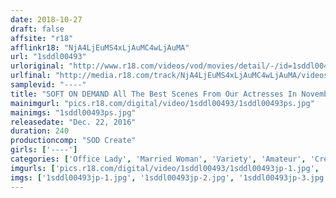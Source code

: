 ```yaml
---
date: 2018-10-27
draft: false
affsite: "r18"
afflinkr18: "NjA4LjEuMS4xLjAuMC4wLjAuMA"
url: "1sddl00493"
urloriginal: "http://www.r18.com/videos/vod/movies/detail/-/id=1sddl00493"
urlfinal: "http://media.r18.com/track/NjA4LjEuMS4xLjAuMC4wLjAuMA/videos/vod/movies/detail/-/id=1sddl00493"
samplevid: "----"
title: "SOFT ON DEMAND All The Best Scenes From Our Actresses In November 2016! All 30 Titles"
mainimgurl: "pics.r18.com/digital/video/1sddl00493/1sddl00493ps.jpg"
mainimgs: "1sddl00493ps.jpg"
releasedate: "Dec. 22, 2016"
duration: 240
productioncomp: "SOD Create"
girls: ['----']
categories: ['Office Lady', 'Married Woman', 'Variety', 'Amateur', 'Creampie', 'Compilation', 'Over 4 Hours', 'Hi-Def']
imgurls: ['pics.r18.com/digital/video/1sddl00493/1sddl00493jp-1.jpg', 'pics.r18.com/digital/video/1sddl00493/1sddl00493jp-2.jpg', 'pics.r18.com/digital/video/1sddl00493/1sddl00493jp-3.jpg', 'pics.r18.com/digital/video/1sddl00493/1sddl00493jp-4.jpg', 'pics.r18.com/digital/video/1sddl00493/1sddl00493jp-5.jpg', 'pics.r18.com/digital/video/1sddl00493/1sddl00493jp-6.jpg', 'pics.r18.com/digital/video/1sddl00493/1sddl00493jp-7.jpg', 'pics.r18.com/digital/video/1sddl00493/1sddl00493jp-8.jpg', 'pics.r18.com/digital/video/1sddl00493/1sddl00493jp-9.jpg', 'pics.r18.com/digital/video/1sddl00493/1sddl00493jp-10.jpg', 'pics.r18.com/digital/video/1sddl00493/1sddl00493jp-11.jpg', 'pics.r18.com/digital/video/1sddl00493/1sddl00493jp-12.jpg', 'pics.r18.com/digital/video/1sddl00493/1sddl00493jp-13.jpg', 'pics.r18.com/digital/video/1sddl00493/1sddl00493jp-14.jpg', 'pics.r18.com/digital/video/1sddl00493/1sddl00493jp-15.jpg', 'pics.r18.com/digital/video/1sddl00493/1sddl00493jp-16.jpg', 'pics.r18.com/digital/video/1sddl00493/1sddl00493jp-17.jpg', 'pics.r18.com/digital/video/1sddl00493/1sddl00493jp-18.jpg', 'pics.r18.com/digital/video/1sddl00493/1sddl00493jp-19.jpg', 'pics.r18.com/digital/video/1sddl00493/1sddl00493jp-20.jpg']
imgs: ['1sddl00493jp-1.jpg', '1sddl00493jp-2.jpg', '1sddl00493jp-3.jpg', '1sddl00493jp-4.jpg', '1sddl00493jp-5.jpg', '1sddl00493jp-6.jpg', '1sddl00493jp-7.jpg', '1sddl00493jp-8.jpg', '1sddl00493jp-9.jpg', '1sddl00493jp-10.jpg', '1sddl00493jp-11.jpg', '1sddl00493jp-12.jpg', '1sddl00493jp-13.jpg', '1sddl00493jp-14.jpg', '1sddl00493jp-15.jpg', '1sddl00493jp-16.jpg', '1sddl00493jp-17.jpg', '1sddl00493jp-18.jpg', '1sddl00493jp-19.jpg', '1sddl00493jp-20.jpg']
---
```

